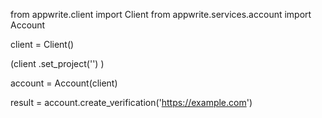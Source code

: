 from appwrite.client import Client
from appwrite.services.account import Account

client = Client()

(client
  .set_project('')
)

account = Account(client)

result = account.create_verification('https://example.com')
